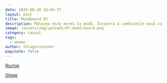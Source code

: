 ```yaml
---
date: 2020-08-20 16:04:57
layout: post
title: Moodboard 97
description: Mătasea este mereu la modă. Încearcă o combinație nouă cu rochia Monarh.
image: /assets/img/uploads/97-mood-board.png
category: casual
tags:
  - women
author: thiagorossener
paginate: false
---
```

[Rochie](http://bit.do/fHFYj)

[Ghete](http://bit.do/fHFYn)